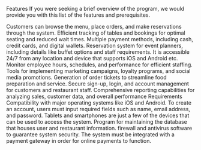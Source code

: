 
Features
If you were seeking a brief overview of the program, we would provide you with this list of the features and prerequisites.

Customers can browse the menu, place orders, and make reservations through the system.
Efficient tracking of tables and bookings for optimal seating and reduced wait times.
Multiple payment methods, including cash, credit cards, and digital wallets.
Reservation system for event planners, including details like buffet options and staff requirements.
It is accessible 24/7 from any location and device that supports iOS and Android etc.
Monitor employee hours, schedules, and performance for efficient staffing.
Tools for implementing marketing campaigns, loyalty programs, and social media promotions.
Generation of order tickets to streamline food preparation and service.
Secure sign-up, login, and account management for customers and restaurant staff.
Comprehensive reporting capabilities for analyzing sales, customer data, and overall performance
Requirements
Compatibility with major operating systems like iOS and Android.
To create an account, users must input required fields such as name, email address, and password.
Tablets and smartphones are just a few of the devices that can be used to access the system.
Program for maintaining the database that houses user and restaurant information.
firewall and antivirus software to guarantee system security.
The system must be integrated with a payment gateway in order for online payments to function.
